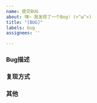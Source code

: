 ```yaml
---
name: 提交BUG
about: 嘿~ 我发现了一个Bug! (>^ω^<)
title: "[BUG]"
labels: bug
assignees: ''

---
```


### Bug描述



### 复现方式



### 其他
